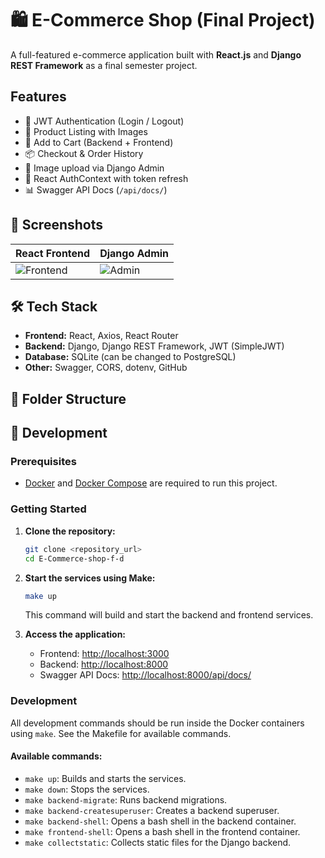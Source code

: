 # 🛍️ E-Commerce Shop (Final Project)

A full-featured e-commerce application built with **React.js** and **Django REST Framework** as a final semester project.

##  Features

- 🔐 JWT Authentication (Login / Logout)
- 🧾 Product Listing with Images
- 🛒 Add to Cart (Backend + Frontend)
- 📦 Checkout & Order History
- 📂 Image upload via Django Admin
- 🔄 React AuthContext with token refresh
- 📊 Swagger API Docs (`/api/docs/`)

## 📸 Screenshots

| React Frontend              | Django Admin                |
|----------------------------|-----------------------------|
| ![Frontend](./screenshots/frontend.png) | ![Admin](./screenshots/admin.png) |

## 🛠️ Tech Stack

- **Frontend:** React, Axios, React Router
- **Backend:** Django, Django REST Framework, JWT (SimpleJWT)
- **Database:** SQLite (can be changed to PostgreSQL)
- **Other:** Swagger, CORS, dotenv, GitHub

## 🧩 Folder Structure

## 🚀 Development

### Prerequisites

- [Docker](https://www.docker.com/get-started/) and [Docker Compose](https://docs.docker.com/compose/install/) are required to run this project.

### Getting Started

1.  **Clone the repository:**

    ```bash
    git clone <repository_url>
    cd E-Commerce-shop-f-d
    ```

2.  **Start the services using Make:**

    ```bash
    make up
    ```

    This command will build and start the backend and frontend services.

3.  **Access the application:**

    -   Frontend: [http://localhost:3000](http://localhost:3000)
    -   Backend: [http://localhost:8000](http://localhost:8000)
    -   Swagger API Docs: [http://localhost:8000/api/docs/](http://localhost:8000/api/docs/)

### Development

All development commands should be run inside the Docker containers using `make`. See the Makefile for available commands.

#### Available commands:

- `make up`: Builds and starts the services.
- `make down`: Stops the services.
- `make backend-migrate`: Runs backend migrations.
- `make backend-createsuperuser`: Creates a backend superuser.
- `make backend-shell`: Opens a bash shell in the backend container.
- `make frontend-shell`: Opens a bash shell in the frontend container.
- `make collectstatic`: Collects static files for the Django backend.
